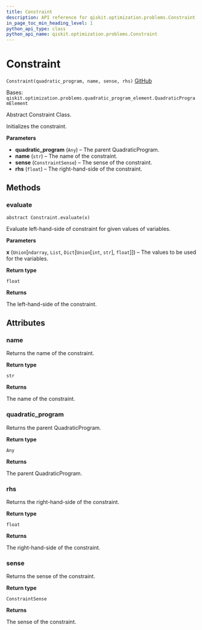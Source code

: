 ```yaml
---
title: Constraint
description: API reference for qiskit.optimization.problems.Constraint
in_page_toc_min_heading_level: 1
python_api_type: class
python_api_name: qiskit.optimization.problems.Constraint
---
```


# Constraint

<span id="qiskit.optimization.problems.Constraint" />

`Constraint(quadratic_program, name, sense, rhs)` [GitHub](https://github.com/qiskit-community/qiskit-aqua/tree/stable/0.9/qiskit/optimization/problems/constraint.py "view source code")

Bases: `qiskit.optimization.problems.quadratic_program_element.QuadraticProgramElement`

Abstract Constraint Class.

Initializes the constraint.

**Parameters**

*   **quadratic\_program** (`Any`) – The parent QuadraticProgram.
*   **name** (`str`) – The name of the constraint.
*   **sense** (`ConstraintSense`) – The sense of the constraint.
*   **rhs** (`float`) – The right-hand-side of the constraint.

## Methods

### evaluate

<span id="qiskit.optimization.problems.Constraint.evaluate" />

`abstract Constraint.evaluate(x)`

Evaluate left-hand-side of constraint for given values of variables.

**Parameters**

**x** (`Union`\[`ndarray`, `List`, `Dict`\[`Union`\[`int`, `str`], `float`]]) – The values to be used for the variables.

**Return type**

`float`

**Returns**

The left-hand-side of the constraint.

## Attributes

<span id="qiskit.optimization.problems.Constraint.name" />

### name

Returns the name of the constraint.

**Return type**

`str`

**Returns**

The name of the constraint.

<span id="qiskit.optimization.problems.Constraint.quadratic_program" />

### quadratic\_program

Returns the parent QuadraticProgram.

**Return type**

`Any`

**Returns**

The parent QuadraticProgram.

<span id="qiskit.optimization.problems.Constraint.rhs" />

### rhs

Returns the right-hand-side of the constraint.

**Return type**

`float`

**Returns**

The right-hand-side of the constraint.

<span id="qiskit.optimization.problems.Constraint.sense" />

### sense

Returns the sense of the constraint.

**Return type**

`ConstraintSense`

**Returns**

The sense of the constraint.

